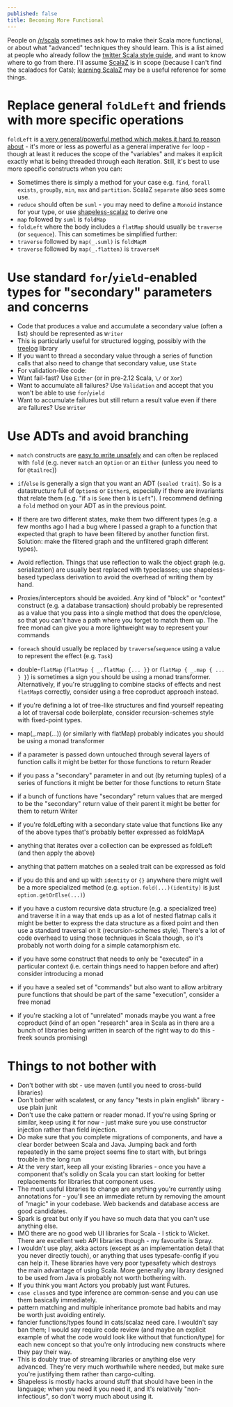 ```yaml
---
published: false
title: Becoming More Functional
---
```

People on [/r/scala](https://www.reddit.com/r/scala/) sometimes ask how to make their Scala more functional, or about what "advanced" techniques they should learn. This is a list aimed at people who already follow the [twitter Scala style guide](http://twitter.github.io/effectivescala/), and want to know where to go from there. I'll assume [ScalaZ](https://github.com/scalaz/scalaz) is in scope (because I can't find the scaladocs for Cats); [learning ScalaZ](http://eed3si9n.com/learning-scalaz/7.0/) may be a useful reference for some things.

# Replace general `foldLeft` and friends with more specific operations

`foldLeft` is [a very general/powerful method which makes it hard to reason about](http://www.lihaoyi.com/post/StrategicScalaStylePrincipleofLeastPower.html) - it's more or less as powerful as a general imperative `for` loop - though at least it reduces the scope of the "variables" and makes it explicit exactly what is being threaded through each iteration. Still, it's best to use more specific constructs when you can:

 * Sometimes there is simply a method for your case e.g. `find`, `forall` `exists`, `groupBy`, `min`, `max` and `partition`. ScalaZ `separate` also sees some use.
 * `reduce` should often be `suml` - you may need to define a `Monoid` instance for your type, or use [shapeless-scalaz](https://github.com/typelevel/shapeless-contrib) to derive one
 * `map` followed by `suml` is `foldMap`
 * `foldLeft` where the body includes a `flatMap` should usually be `traverse` (or `sequence`). This can sometimes be simplified further:
  * `traverse` followed by `map(_.suml)` is `foldMapM`
  * `traverse` followed by `map(_.flatten)` is `traverseM`
 
# Use standard `for`/`yield`-enabled types for "secondary" parameters and concerns

 * Code that produces a value and accumulate a secondary value (often a list) should be represented as `Writer`
  * This is particularly useful for structured logging, possibly with the [treelog](https://github.com/lancewalton/treelog) library
 * If you want to thread a secondary value through a series of function calls that also need to change that secondary value, use `State`
 * For validation-like code:
  * Want fail-fast? Use `Either` (or in pre-2.12 Scala, `\/` or `Xor`)
  * Want to accumulate all failures? Use `Validation` and accept that you won't be able to use `for`/`yield`
  * Want to accumulate failures but still return a result value even if there are failures? Use `Writer`
 
# Use ADTs and avoid branching

 * `match` constructs are [easy to write unsafely](http://typelevel.org/blog/2014/11/10/why_is_adt_pattern_matching_allowed.html#a-selector-subtlety) and can often be replaced with `fold` (e.g. never `match` an `Option` or an `Either` (unless you need to for `@tailrec`))
 * `if`/`else` is generally a sign that you want an ADT (`sealed trait`). So is a datastructure full of `Option`s or `Either`s, especially if there are invariants that relate them (e.g. "if `a` is `Some` then `b` is `Left`"). I recommend defining a `fold` method on your ADT as in the previous point.
 * If there are two different states, make them two different types (e.g. a few months ago I had a bug where I passed a graph to a function that expected that graph to have been filtered by another function first. Solution: make the filtered graph and the unfiltered graph different types).

 * Avoid reflection. Things that use reflection to walk the object graph (e.g. serialization) are usually best replaced with typeclasses; use shapeless-based typeclass derivation to avoid the overhead of writing them by hand.
 * Proxies/interceptors should be avoided. Any kind of "block" or "context" construct (e.g. a database transaction) should probably be represented as a value that you pass into a single method that does the open/close, so that you can't have a path where you forget to match them up. The free monad can give you a more lightweight way to represent your commands
 * `foreach` should usually be replaced by `traverse`/`sequence` using a value to represent the effect (e.g. `Task`)
 * double-`flatMap` (`flatMap { _.flatMap {... }}` or `flatMap { _.map { ... } }`) is sometimes a sign you should be using a monad transformer. Alternatively, if you're struggling to combine stacks of effects and nest `flatMap`s correctly, consider using a free coproduct approach instead.
 * if you're defining a lot of tree-like structures and find yourself repeating a lot of traversal code boilerplate, consider recursion-schemes style with fixed-point types.
 * map(_.map(...)) (or similarly with flatMap) probably indicates you should be using a monad transformer
 * if a parameter is passed down untouched through several layers of function calls it might be better for those functions to return Reader
 * if you pass a "secondary" parameter in and out (by returning tuples) of a series of functions it might be better for those functions to return State
 * if a bunch of functions have "secondary" return values that are merged to be the "secondary" return value of their parent it might be better for them to return Writer
 * if you're foldLefting with a secondary state value that functions like any of the above types that's probably better expressed as foldMapA
 * anything that iterates over a collection can be expressed as foldLeft (and then apply the above)
 * anything that pattern matches on a sealed trait can be expressed as fold
 * if you do this and end up with `identity` or `{}` anywhere there might well be a more specialized method (e.g. `option.fold(...)(identity)` is just `option.getOrElse(...)`)
 * if you have a custom recursive data structure (e.g. a specialized tree) and traverse it in a way that ends up as a lot of nested flatmap calls it might be better to express the data structure as a fixed point and then use a standard traversal on it (recursion-schemes style). There's a lot of code overhead to using those techniques in Scala though, so it's probably not worth doing for a simple catamorphism etc.
 * if you have some construct that needs to only be "executed" in a particular context (i.e. certain things need to happen before and after) consider introducing a monad
 * if you have a sealed set of "commands" but also want to allow arbitrary pure functions that should be part of the same "execution", consider a free monad
 * if you're stacking a lot of "unrelated" monads maybe you want a free coproduct (kind of an open "research" area in Scala as in there are a bunch of libraries being written in search of the right way to do this - freek sounds promising)
 
 # Things to not bother with
 
   * Don't bother with sbt - use maven (until you need to cross-build libraries)
   * Don't bother with scalatest, or any fancy "tests in plain english" library - use plain junit
   * Don't use the cake pattern or reader monad. If you're using Spring or similar, keep using it for now - just make sure you use constructor injection rather than field injection.
   * Do make sure that you complete migrations of components, and have a clear border between Scala and Java. Jumping back and forth repeatedly in the same project seems fine to start with, but brings trouble in the long run
   * At the very start, keep all your existing libraries - once you have a component that's solidly on Scala you can start looking for better replacements for libraries that component uses.
   * The most useful libraries to change are anything you're currently using annotations for - you'll see an immediate return by removing the amount of "magic" in your codebase. Web backends and database access are good candidates.
   * Spark is great but only if you have so much data that you can't use anything else.
   * IMO there are no good web UI libraries for Scala - I stick to Wicket. There are excellent web API libraries though - my favourite is Spray.
   * I wouldn't use play, akka actors (except as an implementation detail that you never directly touch), or anything that uses typesafe-config if you can help it. These libraries have very poor typesafety which destroys the main advantage of using Scala. More generally any library designed to be used from Java is probably not worth bothering with.
   * If you think you want Actors you probably just want Futures.
   * `case class`es and type inference are common-sense and you can use them basically immediately.
   * pattern matching and multiple inheritance promote bad habits and may be worth just avoiding entirely.
   * fancier functions/types found in cats/scalaz need care. I wouldn't say ban them; I would say require code review (and maybe an explicit example of what the code would look like without that function/type) for each new concept so that you're only introducing new constructs where they pay their way.
   * This is doubly true of streaming libraries or anything else very advanced. They're very much worthwhile where needed, but make sure you're justifying them rather than cargo-culting.
   * Shapeless is mostly hacks around stuff that should have been in the language; when you need it you need it, and it's relatively "non-infectious", so don't worry much about using it.
